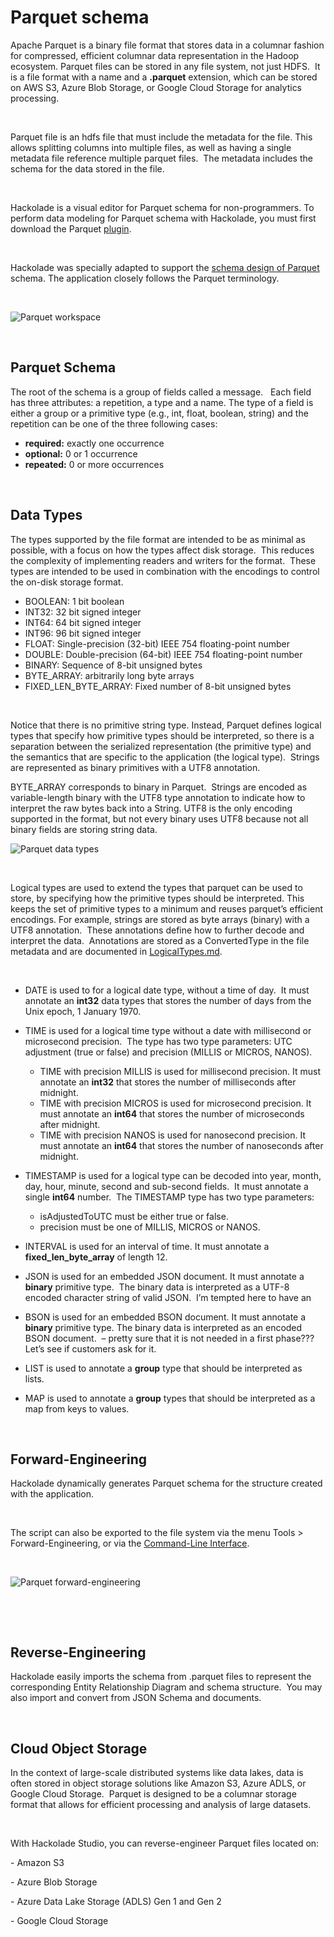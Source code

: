 # Parquet schema

Apache Parquet is a binary file format that stores data in a columnar fashion for compressed, efficient columnar data representation in the Hadoop ecosystem. Parquet files can be stored in any file system, not just HDFS.&nbsp; It is a file format with a name and a **.parquet** extension, which can be stored on AWS S3, Azure Blob Storage, or Google Cloud Storage for analytics processing.

&nbsp;&nbsp; &nbsp;

Parquet file is an hdfs file that must include the metadata for the file. This allows splitting columns into multiple files, as well as having a single metadata file reference multiple parquet files.&nbsp; The metadata includes the schema for the data stored in the file.

&nbsp;

Hackolade is a visual editor for Parquet schema for non-programmers. To perform data modeling for Parquet schema with Hackolade, you must first download the Parquet [plugin](<https://hackolade.com/help/DownloadadditionalDBtargetplugin.html> "target=\"\_blank\"").  

&nbsp;

Hackolade was specially adapted to support the [schema design of Parquet](<https://hackolade.com/nosqldb.html#parquet> "target=\"\_blank\"") schema. The application closely follows the Parquet terminology.

&nbsp;

![Parquet workspace](<lib/Parquet workspace.png>)

&nbsp;

## Parquet Schema

The root of the schema is a group of fields called a message. &nbsp; Each field has three attributes: a repetition, a type and a name. The type of a field is either a group or a primitive type (e.g., int, float, boolean, string) and the repetition can be one of the three following cases:

* **required:** exactly one occurrence
* **optional:** 0 or 1 occurrence
* **repeated:** 0 or more occurrences

&nbsp;

## Data Types

The types supported by the file format are intended to be as minimal as possible, with a focus on how the types affect disk storage.&nbsp; This reduces the complexity of implementing readers and writers for the format.&nbsp; These types are intended to be used in combination with the encodings to control the on-disk storage format.

* BOOLEAN: 1 bit boolean
* INT32: 32 bit signed integer
* INT64: 64 bit signed integer
* INT96: 96 bit signed integer
* FLOAT: Single-precision (32-bit) IEEE 754 floating-point number
* DOUBLE: Double-precision (64-bit) IEEE 754 floating-point number
* BINARY: Sequence of 8-bit unsigned bytes
* BYTE\_ARRAY: arbitrarily long byte arrays
* FIXED\_LEN\_BYTE\_ARRAY: Fixed number of 8-bit unsigned bytes

&nbsp;

Notice that there is no primitive string type. Instead, Parquet defines logical types that specify how primitive types should be interpreted, so there is a separation between the serialized representation (the primitive type) and the semantics that are specific to the application (the logical type).&nbsp; Strings are represented as binary primitives with a UTF8 annotation.

BYTE\_ARRAY corresponds to binary in Parquet.&nbsp; Strings are encoded as variable-length binary with the UTF8 type annotation to indicate how to interpret the raw bytes back into a String. UTF8 is the only encoding supported in the format, but not every binary uses UTF8 because not all binary fields are storing string data.

![Parquet data types](<lib/Parquet data types.png>)

&nbsp;

Logical types are used to extend the types that parquet can be used to store, by specifying how the primitive types should be interpreted. This keeps the set of primitive types to a minimum and reuses parquet’s efficient encodings. For example, strings are stored as byte arrays (binary) with a UTF8 annotation.&nbsp; These annotations define how to further decode and interpret the data.&nbsp; Annotations are stored as a ConvertedType in the file metadata and are documented in [LogicalTypes.md](<https://github.com/apache/parquet-format/blob/2e23a1168f50e83cacbbf970259a947e430ebe3a/LogicalTypes.md> "target=\"\_blank\"").

&nbsp;

* DATE is used to for a logical date type, without a time of day.&nbsp; It must annotate an **int32** data types that stores the number of days from the Unix epoch, 1 January 1970.
* TIME is used for a logical time type without a date with millisecond or microsecond precision.&nbsp; The type has two type parameters: UTC adjustment (true or false) and precision (MILLIS or MICROS, NANOS).

  * TIME with precision MILLIS is used for millisecond precision. It must annotate an **int32** that stores the number of milliseconds after midnight.
  * TIME with precision MICROS is used for microsecond precision. It must annotate an **int64** that stores the number of microseconds after midnight.
  * TIME with precision NANOS is used for nanosecond precision. It must annotate an **int64** that stores the number of nanoseconds after midnight.

* TIMESTAMP is used for a logical type can be decoded into year, month, day, hour, minute, second and sub-second fields.&nbsp; It must annotate a single **int64** number.&nbsp; The TIMESTAMP type has two type parameters:

  * isAdjustedToUTC must be either true or false.
  * precision must be one of MILLIS, MICROS or NANOS.&nbsp;

* INTERVAL is used for an interval of time. It must annotate a **fixed\_len\_byte\_array** of length 12. &nbsp;
* JSON is used for an embedded JSON document. It must annotate a **binary** primitive type.&nbsp; The binary data is interpreted as a UTF-8 encoded character string of valid JSON.&nbsp; I’m tempted here to have an&nbsp;
* BSON is used for an embedded BSON document. It must annotate a **binary** primitive type. The binary data is interpreted as an encoded BSON document.&nbsp; – pretty sure that it is not needed in a first phase???&nbsp; Let’s see if customers ask for it.
* LIST is used to annotate a **group** type that should be interpreted as lists.&nbsp;
* MAP is used to annotate a **group** types that should be interpreted as a map from keys to values.&nbsp;

&nbsp;

## Forward-Engineering

Hackolade dynamically generates Parquet schema for the structure created with the application.

&nbsp;

The script can also be exported to the file system via the menu Tools \> Forward-Engineering, or via the [Command-Line Interface](<CommandLineInterface.md>).

&nbsp;

![Parquet forward-engineering](<lib/Parquet forward-engineering.png>)

&nbsp;

&nbsp;

## Reverse-Engineering

Hackolade easily imports the schema from .parquet files to represent the corresponding Entity Relationship Diagram and schema structure.&nbsp; You may also import and convert from JSON Schema and documents.

&nbsp;

## Cloud Object Storage

In the context of large-scale distributed systems like data lakes, data is often stored in object storage solutions like Amazon S3, Azure ADLS, or Google Cloud Storage.&nbsp; Parquet is designed to be a columnar storage format that allows for efficient processing and analysis of large datasets.

&nbsp;

With Hackolade Studio, you can reverse-engineer Parquet files located on:

\- Amazon S3

\- Azure Blob Storage

\- Azure Data Lake Storage (ADLS) Gen 1 and Gen 2

\- Google Cloud Storage

